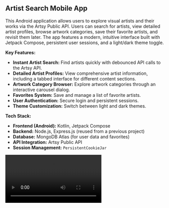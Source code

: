 ## Artist Search Mobile App

This Android application allows users to explore visual artists and their works via the Artsy Public API. Users can search for artists, view detailed artist profiles, browse artwork categories, save their favorite artists, and revisit them later. The app features a modern, intuitive interface built with Jetpack Compose, persistent user sessions, and a light/dark theme toggle.

**Key Features:**

*   **Instant Artist Search:** Find artists quickly with debounced API calls to the Artsy API.
*   **Detailed Artist Profiles:** View comprehensive artist information, including a tabbed interface for different content sections.
*   **Artwork Category Browser:** Explore artwork categories through an interactive carousel dialog.
*   **Favorites System:** Save and manage a list of favorite artists.
*   **User Authentication:** Secure login and persistent sessions.
*   **Theme Customization:** Switch between light and dark themes.

**Tech Stack:**

*   **Frontend (Android):** Kotlin, Jetpack Compose
*   **Backend:** Node.js, Express.js (reused from a previous project)
*   **Database:** MongoDB Atlas (for user data and favorites)
*   **API Integration:** Artsy Public API
*   **Session Management:** `PersistentCookieJar`


<video src="https://github.com/user-attachments/assets/ade19bba-3c79-4958-af7a-bd258320f0c6" controls></video>
